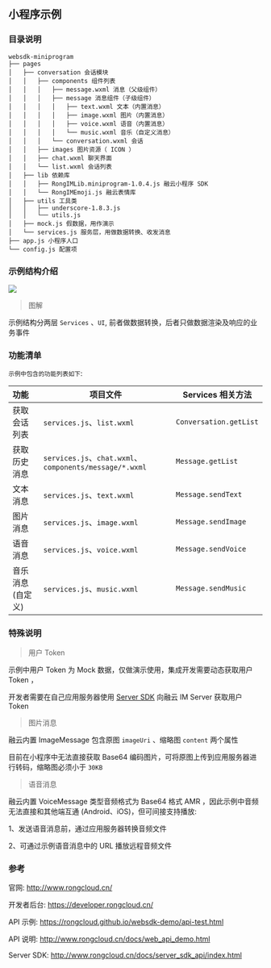 ## 小程序示例

### 目录说明

```
websdk-miniprogram
├── pages
│   ├── conversation 会话模块
│   │   ├── components 组件列表
│   │   │   ├── message.wxml 消息（父级组件）
│   │   │   ├── message 消息组件（子级组件）
│   │   │   │   ├── text.wxml 文本（内置消息）
│   │   │   │   ├── image.wxml 图片（内置消息）
│   │   │   │   ├── voice.wxml 语音（内置消息）
│   │   │   │   └── music.wxml 音乐（自定义消息）
│   │   │   └── conversation.wxml 会话
│   │   ├── images 图片资源（ ICON ）
│   │   ├── chat.wxml 聊天界面
│   │   └── list.wxml 会话列表
│   ├── lib 依赖库
│   │   ├── RongIMLib.miniprogram-1.0.4.js 融云小程序 SDK
│   │   └── RongIMEmoji.js 融云表情库
│   ├── utils 工具类
│   │   ├── underscore-1.8.3.js
│   │   └── utils.js
│   ├── mock.js 假数据，用作演示
│   └── services.js 服务层，用做数据转换、收发消息
├── app.js 小程序人口
└── config.js 配置项
```

### 示例结构介绍

![](https://rongcloud-image.cn.ronghub.com/FjsorhPYJmGuwKI9lxUJFe-c9u-Y?e=2147483647&token=CddrKW5AbOMQaDRwc3ReDNvo3-sL_SO1fSUBKV3H:krY3XWM3tXb5I7X7e6GB2oRBQfI=)

>图解

示例结构分两层 `Services` 、`UI`, 前者做数据转换，后者只做数据渲染及响应的业务事件

### 功能清单

`示例中包含的功能列表如下`:

| 功能	  		     | 项目文件                         | Services 相关方法      
| :---------------|---------------------------------|------------------
| 获取会话列表      | `services.js`、`list.wxml`	   | `Conversation.getList`    
| 获取历史消息      | `services.js`、`chat.wxml`、`components/message/*.wxml`| `Message.getList`     
| 文本消息		     | 	`services.js`、`text.wxml`	     | `Message.sendText`
| 图片消息		     | 	`services.js`、`image.wxml`	     | `Message.sendImage`
| 语音消息		     | 	`services.js`、`voice.wxml`	     | `Message.sendVoice`
| 音乐消息 (自定义) | 	`services.js`、`music.wxml`	     | `Message.sendMusic`

### 特殊说明

>用户 Token

示例中用户 Token 为 Mock 数据，仅做演示使用，集成开发需要动态获取用户 Token ，

开发者需要在自己应用服务器使用 [Server SDK](http://www.rongcloud.cn/docs/server_sdk_api/index.html) 向融云 IM Server 获取用户 Token

>图片消息

融云内置 ImageMessage 包含原图 `imageUri` 、缩略图 `content` 两个属性

目前在小程序中无法直接获取 Base64 编码图片，可将原图上传到应用服务器进行转码，缩略图必须小于 `30KB`

>语音消息

融云内置 VoiceMessage 类型音频格式为 Base64 格式 AMR ，因此示例中音频无法直接和其他端互通 (Android、iOS)，但可间接支持播放:

1、发送语音消息前，通过应用服务器转换音频文件

2、可通过示例语音消息中的 URL 播放远程音频文件


### 参考

官网: http://www.rongcloud.cn/

开发者后台: https://developer.rongcloud.cn/

API 示例: https://rongcloud.github.io/websdk-demo/api-test.html

API 说明: http://www.rongcloud.cn/docs/web_api_demo.html

Server SDK: http://www.rongcloud.cn/docs/server_sdk_api/index.html
